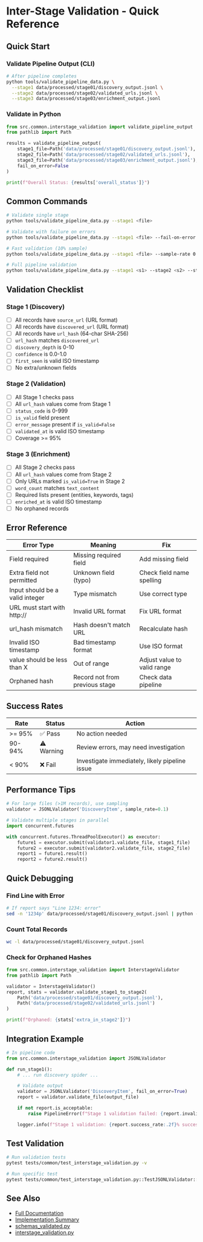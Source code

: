 # Inter-Stage Validation - Quick Reference

## Quick Start

### Validate Pipeline Output (CLI)

```bash
# After pipeline completes
python tools/validate_pipeline_data.py \
  --stage1 data/processed/stage01/discovery_output.jsonl \
  --stage2 data/processed/stage02/validated_urls.jsonl \
  --stage3 data/processed/stage03/enrichment_output.jsonl
```

### Validate in Python

```python
from src.common.interstage_validation import validate_pipeline_output
from pathlib import Path

results = validate_pipeline_output(
    stage1_file=Path('data/processed/stage01/discovery_output.jsonl'),
    stage2_file=Path('data/processed/stage02/validated_urls.jsonl'),
    stage3_file=Path('data/processed/stage03/enrichment_output.jsonl'),
    fail_on_error=False
)

print(f"Overall Status: {results['overall_status']}")
```

## Common Commands

```bash
# Validate single stage
python tools/validate_pipeline_data.py --stage1 <file>

# Validate with failure on errors
python tools/validate_pipeline_data.py --stage1 <file> --fail-on-error

# Fast validation (10% sample)
python tools/validate_pipeline_data.py --stage1 <file> --sample-rate 0.1

# Full pipeline validation
python tools/validate_pipeline_data.py --stage1 <s1> --stage2 <s2> --stage3 <s3>
```

## Validation Checklist

### Stage 1 (Discovery)
- [ ] All records have `source_url` (URL format)
- [ ] All records have `discovered_url` (URL format)
- [ ] All records have `url_hash` (64-char SHA-256)
- [ ] `url_hash` matches `discovered_url`
- [ ] `discovery_depth` is 0-10
- [ ] `confidence` is 0.0-1.0
- [ ] `first_seen` is valid ISO timestamp
- [ ] No extra/unknown fields

### Stage 2 (Validation)
- [ ] All Stage 1 checks pass
- [ ] All `url_hash` values come from Stage 1
- [ ] `status_code` is 0-999
- [ ] `is_valid` field present
- [ ] `error_message` present if `is_valid=False`
- [ ] `validated_at` is valid ISO timestamp
- [ ] Coverage >= 95%

### Stage 3 (Enrichment)
- [ ] All Stage 2 checks pass
- [ ] All `url_hash` values come from Stage 2
- [ ] Only URLs marked `is_valid=True` in Stage 2
- [ ] `word_count` matches `text_content`
- [ ] Required lists present (entities, keywords, tags)
- [ ] `enriched_at` is valid ISO timestamp
- [ ] No orphaned records

## Error Reference

| Error Type | Meaning | Fix |
|------------|---------|-----|
| Field required | Missing required field | Add missing field |
| Extra field not permitted | Unknown field (typo) | Check field name spelling |
| Input should be a valid integer | Type mismatch | Use correct type |
| URL must start with http:// | Invalid URL format | Fix URL format |
| url_hash mismatch | Hash doesn't match URL | Recalculate hash |
| Invalid ISO timestamp | Bad timestamp format | Use ISO format |
| value should be less than X | Out of range | Adjust value to valid range |
| Orphaned hash | Record not from previous stage | Check data pipeline |

## Success Rates

| Rate | Status | Action |
|------|--------|--------|
| >= 95% | ✅ Pass | No action needed |
| 90-94% | ⚠️ Warning | Review errors, may need investigation |
| < 90% | ❌ Fail | Investigate immediately, likely pipeline issue |

## Performance Tips

```python
# For large files (>1M records), use sampling
validator = JSONLValidator('DiscoveryItem', sample_rate=0.1)

# Validate multiple stages in parallel
import concurrent.futures

with concurrent.futures.ThreadPoolExecutor() as executor:
    future1 = executor.submit(validator1.validate_file, stage1_file)
    future2 = executor.submit(validator2.validate_file, stage2_file)
    report1 = future1.result()
    report2 = future2.result()
```

## Quick Debugging

### Find Line with Error

```bash
# If report says "Line 1234: error"
sed -n '1234p' data/processed/stage01/discovery_output.jsonl | python -m json.tool
```

### Count Total Records

```bash
wc -l data/processed/stage01/discovery_output.jsonl
```

### Check for Orphaned Hashes

```python
from src.common.interstage_validation import InterstageValidator
from pathlib import Path

validator = InterstageValidator()
report, stats = validator.validate_stage1_to_stage2(
    Path('data/processed/stage01/discovery_output.jsonl'),
    Path('data/processed/stage02/validated_urls.jsonl')
)

print(f"Orphaned: {stats['extra_in_stage2']}")
```

## Integration Example

```python
# In pipeline code
from src.common.interstage_validation import JSONLValidator

def run_stage1():
    # ... run discovery spider ...

    # Validate output
    validator = JSONLValidator('DiscoveryItem', fail_on_error=True)
    report = validator.validate_file(output_file)

    if not report.is_acceptable:
        raise PipelineError(f"Stage 1 validation failed: {report.invalid_records} errors")

    logger.info(f"Stage 1 validation: {report.success_rate:.2f}% success rate")
```

## Test Validation

```bash
# Run validation tests
pytest tests/common/test_interstage_validation.py -v

# Run specific test
pytest tests/common/test_interstage_validation.py::TestJSONLValidator::test_validate_valid_discovery_file -v
```

## See Also

- [Full Documentation](interstage_validation.md)
- [Implementation Summary](../INTERSTAGE_VALIDATION_SUMMARY.md)
- [schemas_validated.py](../src/common/schemas_validated.py)
- [interstage_validation.py](../src/common/interstage_validation.py)
